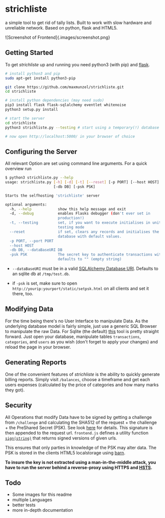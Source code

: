 # strichliste
a simple tool to get rid of tally lists. Built to work with slow hardware and unreliable network. Based on python, flask and HTML5.

![Screenshot of Frontend]{.images/screenshot.png}

## Getting Started

To get *strichliste* up and running you need python3 (with pip) and [flask](http://flask.pocoo.org). 


```bash
# install python3 and pip
sudo apt-get install python3-pip

git clone https://github.com/maxmunzel/strichliste.git
cd strichliste

# install python dependencies (may need sudo)
pip3 install flask flask-sqlalchemy eventlet whitenoise
python3 setup.py install

# start the server
cd strichliste
python3 strichliste.py --testing # start using a temporary(!) database

# now open http://localhost:5000/ in your browser of choice
```

## Configuring the Server

All relevant Option are set using command line arguments. For a quick overview run
```bash
$ python3 strichliste.py --help
usage: strichliste.py [-h] [-d] [-t] [--reset] [-p PORT] [--host HOST]
                      [-db DB] [-psk PSK]

Starts the selfhosting 'strichliste' server

optional arguments:
  -h, --help            show this help message and exit
  -d, --debug           enables Flasks debugger (don't ever set in
                        production!)
  -t, --testing         set, if you want to execute initialises in unit
                        testing mode
  --reset               if set, clears any records and initialises the
                        database with default values.
  -p PORT, --port PORT
  --host HOST
  -db DB, --dataBaseURI DB
  -psk PSK              The secret key to authenticate transactions with.
                        defaults to "" (empty string)
```

* `--dataBaseURI`
must be in a valid [SQLAlchemy Database URI](http://docs.sqlalchemy.org/en/latest/core/engines.html#database-urls). 
Defaults to an sqlite db at `/tmp/test.db`.

* if `-psk` is set, make sure to open `http://yourip:yourport/static/setpsk.html` on all clients and set it there, too.

## Modifying Data 

For the time being there's no User Interface to manipulate Data. As the underlying database model is fairly simple,
just use a generic SQL Browser to manipulate the raw Data. For Sqlite (the default) [this](http://sqlitebrowser.org) tool is 
pretty straight forward. Just open your database, manipulate tables `transactions`, `categories`, and `users` as you wish 
(don't forget to apply your changes) and reload the page in your browser.

## Generating Reports

One of the convenient features of *strichliste* is the ability to quickly generate billing reports. Simply visit `/balances`, choose a timeframe and get
each users expenses (calculated by the price of categories and how many marks they got). 

## Security

All Operations that modify Data have to be signed by getting a challenge from `/challenge` and calculating the SHA512 
of the request + the challenge + the PreShared Secret (PSK). See look [here](https://github.com/maxmunzel/strichliste/blob/bde0d14f3ccb58be8fb7450f5a59c9f7e0f8d31e/strichliste/strichliste.py#L240)
for details. This signature is then appended to the request url. `frontend.js` defines a utility function [`sign(string)`](https://github.com/maxmunzel/strichliste/blob/bde0d14f3ccb58be8fb7450f5a59c9f7e0f8d31e/strichliste/static/frontend.js#L10)
that returns signed versions of given urls.

This ensures that only parties in knowledge of the PSK may alter data. The PSK is stored in the clients HTML5 localstorage using [barn](https://github.com/arokor/barn). 

**To insure the key is not extracted using a man-in-the-middle attack, you have to run the server behind a reverse-proxy using HTTPS and [HSTS](https://en.wikipedia.org/wiki/HTTP_Strict_Transport_Security).**

## Todo

* Some images for this readme
* multiple Languages
* better tests
* more in-depth documentation

